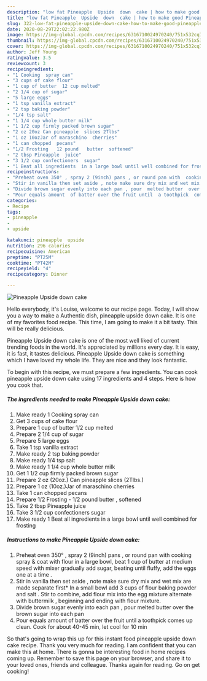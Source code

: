 ```yaml
---
description: "low fat Pineapple  Upside  down  cake | how to make good Pineapple  Upside  down  cake"
title: "low fat Pineapple  Upside  down  cake | how to make good Pineapple  Upside  down  cake"
slug: 322-low-fat-pineapple-upside-down-cake-how-to-make-good-pineapple-upside-down-cake
date: 2020-08-29T22:02:22.980Z
image: https://img-global.cpcdn.com/recipes/6316710024970240/751x532cq70/pineapple-upside-down-cake-recipe-main-photo.jpg
thumbnail: https://img-global.cpcdn.com/recipes/6316710024970240/751x532cq70/pineapple-upside-down-cake-recipe-main-photo.jpg
cover: https://img-global.cpcdn.com/recipes/6316710024970240/751x532cq70/pineapple-upside-down-cake-recipe-main-photo.jpg
author: Jeff Young
ratingvalue: 3.5
reviewcount: 3
recipeingredient:
- "1 Cooking  spray can"
- "3 cups of cake flour"
- "1 cup of butter  12 cup melted"
- "2 1/4 cup of sugar"
- "5 large eggs"
- "1 tsp vanilla extract"
- "2 tsp baking powder"
- "1/4 tsp salt"
- "1 1/4 cup whole butter milk"
- "1 1/2 cup firmly packed brown sugar"
- "2 oz 20oz Can pineapple  slices 2Tlbs"
- "1 oz 10ozJar of maraschino  cherries"
- "1 can chopped  pecans"
- "1/2 Frosting   12 pound   butter  softened"
- "2 tbsp Pineapple  juice"
- "3 1/2 cup confectioners  sugar"
- "1 Beat all ingredients  in a large bowl until well combined for frosting"
recipeinstructions:
- "Preheat oven 350° , spray 2 (9inch) pans , or round pan with  cooking spray  &amp; coat with flour in a large bowl, beat 1 cup of butter at medium speed with mixer gradually add sugar, beating until fluffy, add the eggs one at a time ."
- "Stir in vanilla then set aside , note make sure dry mix and wet mix are made separate first*  In a small bowl add 3 cups of flour baking powder and salt . Stir to combine, add flour mix into the egg  mixture alternate  with buttermilk , beginning and ending  with flour mixture."
- "Divide brown sugar evenly into each pan , pour  melted butter  over the brown sugar  into each pan"
- "Pour equals amount  of batter over the fruit until  a toothpick  comes up clean. Cook for about  40-45 min, let cool for 10  min"
categories:
- Recipe
tags:
- pineapple
- 
- upside

katakunci: pineapple  upside 
nutrition: 296 calories
recipecuisine: American
preptime: "PT25M"
cooktime: "PT42M"
recipeyield: "4"
recipecategory: Dinner

---
```



![Pineapple  Upside  down  cake](https://img-global.cpcdn.com/recipes/6316710024970240/751x532cq70/pineapple-upside-down-cake-recipe-main-photo.jpg)

Hello everybody, it's Louise, welcome to our recipe page. Today, I will show you a way to make a Authentic dish, pineapple  upside  down  cake. It is one of my favorites food recipe. This time, I am going to make it a bit tasty. This will be really delicious.



Pineapple  Upside  down  cake is one of the most well liked of current trending foods in the world. It's appreciated by millions every day. It is easy, it is fast, it tastes delicious. Pineapple  Upside  down  cake is something which I have loved my whole life. They are nice and they look fantastic.


To begin with this recipe, we must prepare a few ingredients. You can cook pineapple  upside  down  cake using 17 ingredients and 4 steps. Here is how you cook that.

<!--inarticleads1-->

##### The ingredients needed to make Pineapple  Upside  down  cake:

1. Make ready 1 Cooking  spray can
1. Get 3 cups of cake flour
1. Prepare 1 cup of butter  1/2 cup melted
1. Prepare 2 1/4 cup of sugar
1. Prepare 5 large eggs
1. Take 1 tsp vanilla extract
1. Make ready 2 tsp baking powder
1. Make ready 1/4 tsp salt
1. Make ready 1 1/4 cup whole butter milk
1. Get 1 1/2 cup firmly packed brown sugar
1. Prepare 2 oz (20oz.) Can pineapple  slices (2Tlbs.)
1. Prepare 1 oz (10oz.)Jar of maraschino  cherries
1. Take 1 can chopped  pecans
1. Prepare 1/2 Frosting -  1/2 pound   butter , softened
1. Take 2 tbsp Pineapple  juice
1. Take 3 1/2 cup confectioners  sugar
1. Make ready 1 Beat all ingredients  in a large bowl until well combined for frosting




<!--inarticleads2-->

##### Instructions to make Pineapple  Upside  down  cake:

1. Preheat oven 350° , spray 2 (9inch) pans , or round pan with  cooking spray  &amp; coat with flour in a large bowl, beat 1 cup of butter at medium speed with mixer gradually add sugar, beating until fluffy, add the eggs one at a time .
1. Stir in vanilla then set aside , note make sure dry mix and wet mix are made separate first*  In a small bowl add 3 cups of flour baking powder and salt . Stir to combine, add flour mix into the egg  mixture alternate  with buttermilk , beginning and ending  with flour mixture.
1. Divide brown sugar evenly into each pan , pour  melted butter  over the brown sugar  into each pan
1. Pour equals amount  of batter over the fruit until  a toothpick  comes up clean. Cook for about  40-45 min, let cool for 10  min




So that's going to wrap this up for this instant food pineapple  upside  down  cake recipe. Thank you very much for reading. I am confident that you can make this at home. There is gonna be interesting food in home recipes coming up. Remember to save this page on your browser, and share it to your loved ones, friends and colleague. Thanks again for reading. Go on get cooking!
